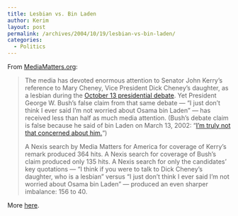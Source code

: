```yaml
---
title: Lesbian vs. Bin Laden
author: Kerim
layout: post
permalink: /archives/2004/10/19/lesbian-vs-bin-laden/
categories:
  - Politics
---
```

From <a href="http://mediamatters.org/items/printable/200410190001" onclick="_gaq.push(['_trackEvent', 'outbound-article', 'http://mediamatters.org/items/printable/200410190001', 'MediaMatters.org']);" >MediaMatters.org</a>:

> The media has devoted enormous attention to Senator John Kerry&#8217;s reference to Mary Cheney, Vice President Dick Cheney&#8217;s daughter, as a lesbian during the <a href="http://debates.org/pages/trans2004d.html" onclick="_gaq.push(['_trackEvent', 'outbound-article', 'http://debates.org/pages/trans2004d.html', 'October 13 presidential debate']);" >October 13 presidential debate</a>. Yet President George W. Bush&#8217;s false claim from that same debate &#8212; &#8220;I just don&#8217;t think I ever said I&#8217;m not worried about Osama bin Laden&#8221; &#8212; has received less than half as much media attention. (Bush&#8217;s debate claim is false because he said of bin Laden on March 13, 2002: &#8220;<a href="http://www.whitehouse.gov/news/releases/2002/03/20020313-8.html" onclick="_gaq.push(['_trackEvent', 'outbound-article', 'http://www.whitehouse.gov/news/releases/2002/03/20020313-8.html', 'I&#8217;m truly not that concerned about him.']);" >I&#8217;m truly not that concerned about him.</a>&#8220;)
> 
> A Nexis search by Media Matters for America for coverage of Kerry&#8217;s remark produced 364 hits. A Nexis search for coverage of Bush&#8217;s claim produced only 135 hits. A Nexis search for only the candidates&#8217; key quotations &#8212; &#8220;I think if you were to talk to Dick Cheney&#8217;s daughter, who is a lesbian&#8221; versus &#8220;I just don&#8217;t think I ever said I&#8217;m not worried about Osama bin Laden&#8221; &#8212; produced an even sharper imbalance: 156 to 40.

More <a href="http://test.oxus.net/archives/2004/10/18/hate-crimes/" onclick="_gaq.push(['_trackEvent', 'outbound-article', 'http://test.oxus.net/archives/2004/10/18/hate-crimes/', 'here']);" >here</a>.


